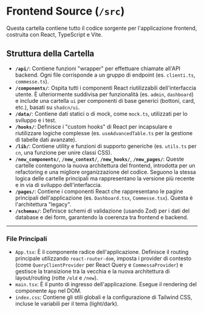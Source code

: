# Frontend Source (`/src`)

Questa cartella contiene tutto il codice sorgente per l'applicazione frontend, costruita con React, TypeScript e Vite.

## Struttura della Cartella

-   **`/api/`**: Contiene funzioni "wrapper" per effettuare chiamate all'API backend. Ogni file corrisponde a un gruppo di endpoint (es. `clienti.ts`, `commesse.ts`).
-   **`/components/`**: Ospita tutti i componenti React riutilizzabili dell'interfaccia utente. È ulteriormente suddivisa per funzionalità (es. `admin`, `dashboard`) e include una cartella `ui` per componenti di base generici (bottoni, card, etc.), basati su `shadcn/ui`.
-   **`/data/`**: Contiene dati statici o di mock, come `mock.ts`, utilizzati per lo sviluppo e i test.
-   **`/hooks/`**: Definisce i "custom hooks" di React per incapsulare e riutilizzare logiche complesse (es. `useAdvancedTable.ts` per la gestione di tabelle dati avanzate).
-   **`/lib/`**: Contiene utility e funzioni di supporto generiche (es. `utils.ts` per `cn`, una funzione per unire classi CSS).
-   **`/new_components/`**, **`/new_context/`**, **`/new_hooks/`**, **`/new_pages/`**: Queste cartelle contengono la nuova architettura del frontend, introdotta per un refactoring e una migliore organizzazione del codice. Seguono la stessa logica delle cartelle principali ma rappresentano la versione più recente e in via di sviluppo dell'interfaccia.
-   **`/pages/`**: Contiene i componenti React che rappresentano le pagine principali dell'applicazione (es. `Dashboard.tsx`, `Commesse.tsx`). Questa è l'architettura "legacy".
-   **`/schemas/`**: Definisce schemi di validazione (usando Zod) per i dati del database e dei form, garantendo la coerenza tra frontend e backend.

---

### File Principali

-   `App.tsx`: È il componente radice dell'applicazione. Definisce il routing principale utilizzando `react-router-dom`, imposta i provider di contesto (come `QueryClientProvider` per React Query e `CommessaProvider`) e gestisce la transizione tra la vecchia e la nuova architettura di layout/routing (rotte `/old` e `/new`).
-   `main.tsx`: È il punto di ingresso dell'applicazione. Esegue il rendering del componente `App` nel DOM.
-   `index.css`: Contiene gli stili globali e la configurazione di Tailwind CSS, incluse le variabili per il tema (light/dark). 